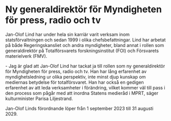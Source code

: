 # Ny generaldirektör för Myndigheten för press, radio och tv

Jan\-Olof Lind har under hela sin karriär varit verksam inom statsförvaltningen och sedan 1999 i olika chefsbefattningar. Lind har arbetat på både Regeringskansliet och andra myndigheter, bland annat i rollen som generaldirektör på Totalförsvarets forskningsinstitut (FOI) och Försvarets materielverk (FMV).

\- Jag är glad att Jan\-Olof Lind har tackat ja till rollen som ny generaldirektör för Myndigheten för press, radio och tv. Han har lång erfarenhet av myndighetsledning ur olika perspektiv, inte minst djup kunskap om mediernas betydelse för totalförsvaret. Han har också en gedigen erfarenhet av att leda verksamheter i förändring, vilket kommer väl till pass i den process som pågår med att inordna Statens medieråd i MPRT, säger kulturminister Parisa Liljestrand.

Jan\-Olof Linds förordnande löper från 1 september 2023 till 31 augusti 2029\.
